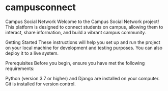 # campusconnect
Campus Social Network
Welcome to the Campus Social Network project! This platform is designed to connect students on campus, allowing them to interact, share information, and build a vibrant campus community.

Getting Started
These instructions will help you set up and run the project on your local machine for development and testing purposes. You can also deploy it to a live system.

Prerequisites
Before you begin, ensure you have met the following requirements:

Python (version 3.7 or higher) and Django are installed on your computer.
Git is installed for version control.
